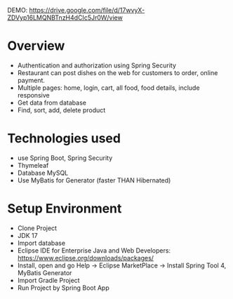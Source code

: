 DEMO: https://drive.google.com/file/d/17wvyX-ZDVyp16LMQNBTnzH4dCIc5Jr0W/view

# Overview
 - Authentication and authorization using Spring
Security
 - Restaurant can post dishes on the web for
customers to order, online payment.
 - Multiple pages: home, login, cart, all food, food
details, include responsive
 - Get data from database
 - Find, sort, add, delete product

# Technologies used
 - use Spring Boot, Spring Security
 - Thymeleaf 
 - Database MySQL 
 - Use MyBatis for Generator (faster THAN Hibernated)
 
 

# Setup Environment
 - Clone Project
 - JDK 17
 - Import database
 - Eclipse IDE for Enterprise Java and Web Developers: https://www.eclipse.org/downloads/packages/
 - Install, open and go Help -> Eclipse MarketPlace -> Install Spring Tool 4, MyBatis Generator
 - Import Gradle Project
 - Run Project by Spring Boot App
